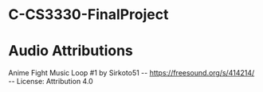 # C-CS3330-FinalProject

# Audio Attributions
Anime Fight Music Loop #1 by Sirkoto51 -- https://freesound.org/s/414214/ -- License: Attribution 4.0
